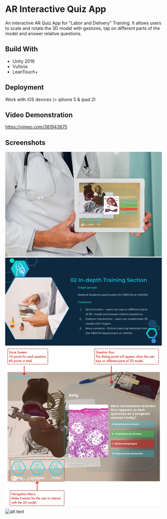 # AR Interactive Quiz App
An interactive AR Quiz App for "Labor and Delivery" Training. It allows users to scale and rotate the 3D model with gestures, tap on different parts of the model and answer relative questions.
## Build With
* Unity 2019
* Vuforia
* LeanTouch+
## Deployment
Work with iOS devices (> iphone 5 & ipad 2)
## Video Demonstration
https://vimeo.com/381943675
## Screenshots
![alt text](https://github.com/karima931212/ARInteractiveApp/blob/master/screenshots/ce51ab_eda0ec0d001c453f8e0381d6168ff8b2_mv2.jpg?raw=true)
![alt text](https://github.com/karima931212/ARInteractiveApp/blob/master/screenshots/ce51ab_94055cc0f463488cb175526bdd6150f9_mv2.jpg?raw=true)
![alt text](https://github.com/karima931212/ARInteractiveApp/blob/master/screenshots/Screen%20Shot%202020-05-16%20at%201.30.34%20PM.png?raw=true)
![alt text](https://github.com/karima931212/ARInteractiveApp/blob/master/screenshots/ce51ab_7c906f900aad433d901edbf7363fe64b_mv2.png?raw=true)
